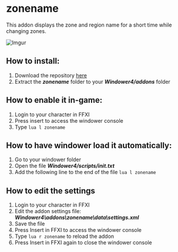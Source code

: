# zonename
This addon displays the zone and region name for a short time while changing zones.

![Imgur](https://i.imgur.com/Vjqqd7K.png)

## How to install:
1. Download the repository [here](https://github.com/azamorapl/Lua/archive/personal.zip)
2. Extract the **_zonename_** folder to your **_Windower4/addons_** folder

## How to enable it in-game:
1. Login to your character in FFXI
2. Press insert to access the windower console
3. Type ``` lua l zonename ```

## How to have windower load it automatically:
1. Go to your windower folder
2. Open the file **_Windower4/scripts/init.txt_**
3. Add the following line to the end of the file ``` lua l zonename ```

## How to edit the settings
1. Login to your character in FFXI
2. Edit the addon settings file: **_Windower4\addons\zonename\data\settings.xml_**
3. Save the file
4. Press Insert in FFXI to access the windower console
5. Type ``` lua r zonename ``` to reload the addon
6. Press Insert in FFXI again to close the windower console
